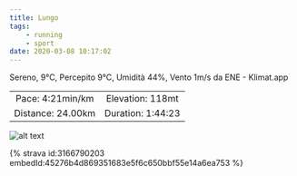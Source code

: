 ```yaml
---
title: Lungo
tags:
	- running
	- sport
date: 2020-03-08 10:17:02
---
```


Sereno, 9°C, Percepito 9°C, Umidità 44%, Vento 1m/s da ENE - Klimat.app

| | |
| :-: | :-: |
| Pace: 4:21min/km | Elevation: 118mt |
| Distance: 24.00km | Duration: 1:44:23 |



![alt text](/images/2020/20200308-activity-map.png "map")


{% strava id:3166790203 embedId:45276b4d869351683e5f6c650bbf55e14a6ea753 %}
